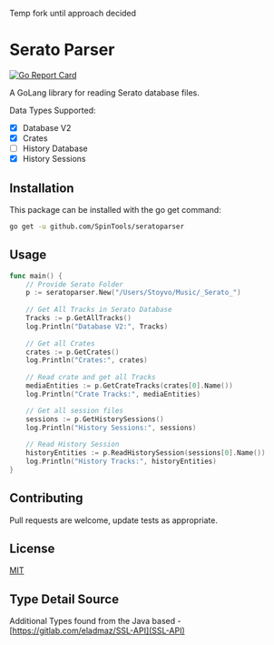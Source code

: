 Temp fork until approach decided

# Serato Parser

[![Go Report Card](https://goreportcard.com/badge/github.com/SpinTools/seratoparser)](https://goreportcard.com/report/github.com/SpinTools/seratoparser)

A GoLang library for reading Serato database files.

Data Types Supported:

- [x] Database V2
- [x] Crates
- [ ] History Database
- [x] History Sessions

## Installation

This package can be installed with the go get command:

```bash
go get -u github.com/SpinTools/seratoparser
```

## Usage

```go
func main() {
    // Provide Serato Folder
    p := seratoparser.New("/Users/Stoyvo/Music/_Serato_")
    
    // Get All Tracks in Serato Database
    Tracks := p.GetAllTracks()
    log.Println("Database V2:", Tracks)
    
    // Get all Crates
    crates := p.GetCrates()
    log.Println("Crates:", crates)
    
    // Read crate and get all Tracks
    mediaEntities := p.GetCrateTracks(crates[0].Name())
    log.Println("Crate Tracks:", mediaEntities)

    // Get all session files
    sessions := p.GetHistorySessions()
    log.Println("History Sessions:", sessions)
    
    // Read History Session
    historyEntities := p.ReadHistorySession(sessions[0].Name())
    log.Println("History Tracks:", historyEntities)
}
```

## Contributing

Pull requests are welcome, update tests as appropriate.

## License

[MIT](https://github.com/SpinTools/seratoparser/LICENSE)

## Type Detail Source

Additional Types found from the Java based - [https://gitlab.com/eladmaz/SSL-API](SSL-API)
